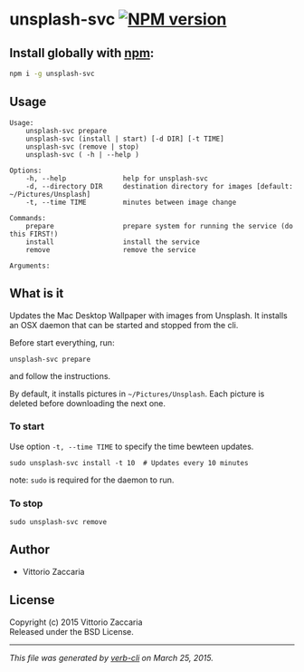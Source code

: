 # unsplash-svc [![NPM version](https://badge.fury.io/js/unsplash-svc.svg)](http://badge.fury.io/js/unsplash-svc)


## Install globally with [npm](npmjs.org):

```bash
npm i -g unsplash-svc
```

## Usage

```
Usage:
    unsplash-svc prepare
    unsplash-svc (install | start) [-d DIR] [-t TIME]
    unsplash-svc (remove | stop)
    unsplash-svc ( -h | --help )

Options:
    -h, --help              help for unsplash-svc
    -d, --directory DIR     destination directory for images [default: ~/Pictures/Unsplash]
    -t, --time TIME         minutes between image change

Commands:
    prepare                 prepare system for running the service (do this FIRST!)
    install                 install the service
    remove                  remove the service

Arguments:

```

What is it
----------

Updates the Mac Desktop Wallpaper with images from Unsplash. It installs
an OSX daemon that can be started and stopped from the cli.

Before start everything, run:

    unsplash-svc prepare

and follow the instructions.

By default, it installs pictures in `~/Pictures/Unsplash`. Each picture
is deleted before downloading the next one.

### To start

Use option `-t, --time TIME` to specify the time bewteen updates.

``` {.bash}
sudo unsplash-svc install -t 10  # Updates every 10 minutes
```

note: `sudo` is required for the daemon to run.

### To stop

``` {.bash}
sudo unsplash-svc remove
```


## Author

* Vittorio Zaccaria

## License
Copyright (c) 2015 Vittorio Zaccaria  
Released under the BSD License.

***

_This file was generated by [verb-cli](https://github.com/assemble/verb-cli) on March 25, 2015._
